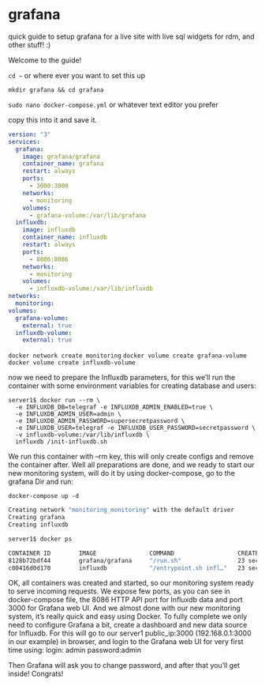 # grafana
quick guide to setup grafana for a live site with live sql widgets for rdm, and other stuff! :)


Welcome to the guide!

`cd ~` or where ever you want to set this up

`mkdir grafana && cd grafana`

`sudo nano docker-compose.yml` or whatever text editor you prefer

copy this into it and save it.

```yml
version: "3"
services:
  grafana:
    image: grafana/grafana
    container_name: grafana
    restart: always
    ports:
      - 3000:3000
    networks:
      - monitoring
    volumes:
      - grafana-volume:/var/lib/grafana
  influxdb:
    image: influxdb
    container_name: influxdb
    restart: always
    ports:
      - 8086:8086
    networks:
      - monitoring
    volumes:
      - influxdb-volume:/var/lib/influxdb
networks:
  monitoring:
volumes:
  grafana-volume:
    external: true
  influxdb-volume:
    external: true
```

`docker network create monitoring`
`docker volume create grafana-volume`
`docker volume create influxdb-volume`

now we need to prepare the Influxdb parameters, for this we’ll run the container with some environment variables for creating database and users:


```
server1$ docker run --rm \
  -e INFLUXDB_DB=telegraf -e INFLUXDB_ADMIN_ENABLED=true \
  -e INFLUXDB_ADMIN_USER=admin \
  -e INFLUXDB_ADMIN_PASSWORD=supersecretpassword \
  -e INFLUXDB_USER=telegraf -e INFLUXDB_USER_PASSWORD=secretpassword \
  -v influxdb-volume:/var/lib/influxdb \
  influxdb /init-influxdb.sh
```

We run this container with –rm key, this will only create configs and remove the container after.
Well all preparations are done, and we ready to start our new monitoring system, will do it by using docker-compose, go to the grafana Dir and run:

`docker-compose up -d`

```bash
Creating network "monitoring_monitoring" with the default driver
Creating grafana
Creating influxdb

server1$ docker ps

CONTAINER ID        IMAGE               COMMAND                  CREATED             STATUS              PORTS                    NAMES
8128b72bdf44        grafana/grafana     "/run.sh"                23 seconds ago      Up 20 seconds       0.0.0.0:3000->3000/tcp   grafana
c00416d0d170        influxdb            "/entrypoint.sh infl…"   23 seconds ago      Up 21 seconds       0.0.0.0:8086->8086/tcp   
```

OK, all containers was created and started, so our monitoring system ready to serve incoming requests. We expose few ports, as you can see in docker-compose file, the 8086 HTTP API port for Influxdb data and port 3000 for Grafana web UI.
And we almost done with our new monitoring system, it’s really quick and easy using Docker. To fully complete we only need to configure Grafana a bit, create a dashboard and new data source for Influxdb.
For this will go to our server1 public_ip:3000 (192.168.0.1:3000 in our example) in browser, and login to the Grafana web UI for very first time using:
login: admin
password:admin

Then Grafana will ask you to change password, and after that you’ll get inside! Congrats!
